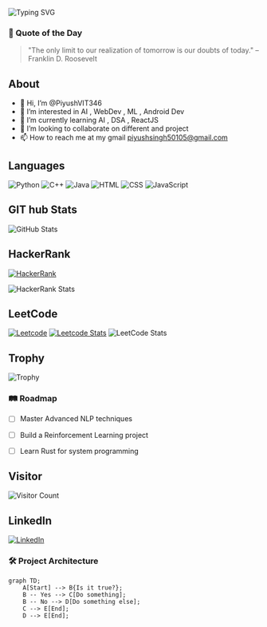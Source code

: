 ![Typing SVG](https://readme-typing-svg.herokuapp.com?font=Roboto&size=30&color=F76C6C&lines=Hi+there,+I'm+Piyush!;Welcome+to+my+GitHub+profile!;I+am+a+AI+enthusiast)

### 🌠 Quote of the Day
> "The only limit to our realization of tomorrow is our doubts of today." – Franklin D. Roosevelt

## **About**
- 👋 Hi, I’m @PiyushVIT346
- 👀 I’m interested in AI , WebDev , ML , Android Dev
- 🌱 I’m currently learning AI , DSA , ReactJS
- 💞️ I’m looking to collaborate on different and project 
- 📫 How to reach me at my gmail piyushsingh50105@gmail.com
  
## **Languages**
![Python](https://img.shields.io/badge/Python-3776AB?style=for-the-badge&logo=python&logoColor=white)
![C++](https://img.shields.io/badge/C++-00599C?style=for-the-badge&logo=cplusplus&logoColor=white)
![Java](https://img.shields.io/badge/Java-C0392B?style=for-the-badge&logo=java&logoColor=white)
![HTML](https://img.shields.io/badge/HTML-D35400?style=for-the-badge&logo=html5&logoColor=white)
![CSS](https://img.shields.io/badge/CSS-239120?style=for-the-badge&logo=css3&logoColor=white)
![JavaScript](https://img.shields.io/badge/JavaScript-F7DF1E?style=for-the-badge&logo=javascript&logoColor=white)




## **GIT hub Stats**
![GitHub Stats](https://github-readme-stats.vercel.app/api?username=PiyushSingh&show_icons=true&theme=radical)

## **HackerRank**
[![HackerRank](https://img.shields.io/badge/HackerRank-2EC866?style=for-the-badge&logo=hackerrank&logoColor=white)](https://www.hackerrank.com/piyushsingh50105)

![HackerRank Stats](https://hackerrank-stats.vercel.app/api?username=piyushsingh50105)

## **LeetCode**
[![Leetcode](https://img.shields.io/badge/Leetcode-d35400?style=for-the-badge&logo=leetcode&logoColor=white)](https://leetcode.com/u/Piyush_Coding910)
[![Leetcode Stats](https://leetcard.jacoblin.cool/JacobLinCool)](https://leetcode.com/Piyush_Coding910)
![LeetCode Stats](https://leetcode-stats-card.jacoblin.cool/api?username=Piyush_Coding910&theme=default)


## **Trophy**
![Trophy](https://github-profile-trophy.vercel.app/?username=PiyushSingh&theme=onedark)

### 🛤️ Roadmap
- [ ] Master Advanced NLP techniques
- [ ] Build a Reinforcement Learning project
- [ ] Learn Rust for system programming


## **Visitor**
![Visitor Count](https://komarev.com/ghpvc/?username=PiyushVIT346&color=blue)

## **LinkedIn**
[![LinkedIn](https://img.shields.io/badge/LinkedIn-0077B5?style=for-the-badge&logo=linkedin&logoColor=white)](https://www.linkedin.com/in/piyush-singh-328302289/)



### 🛠️ Project Architecture
```mermaid
graph TD;
    A[Start] --> B{Is it true?};
    B -- Yes --> C[Do something];
    B -- No --> D[Do something else];
    C --> E[End];
    D --> E[End];



